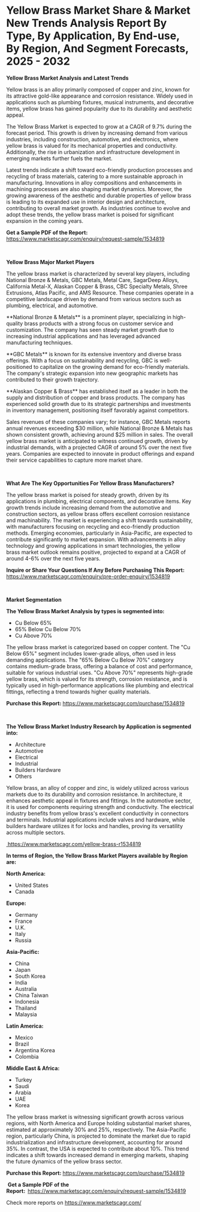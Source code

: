 <p><h1>Yellow Brass Market Share & Market New Trends Analysis Report By Type, By Application, By End-use, By Region, And Segment Forecasts, 2025 - 2032</h1></p><p><strong>Yellow Brass Market Analysis and Latest Trends</strong></p>
<p><p>Yellow brass is an alloy primarily composed of copper and zinc, known for its attractive gold-like appearance and corrosion resistance. Widely used in applications such as plumbing fixtures, musical instruments, and decorative items, yellow brass has gained popularity due to its durability and aesthetic appeal. </p><p>The Yellow Brass Market is expected to grow at a CAGR of 9.7% during the forecast period. This growth is driven by increasing demand from various industries, including construction, automotive, and electronics, where yellow brass is valued for its mechanical properties and conductivity. Additionally, the rise in urbanization and infrastructure development in emerging markets further fuels the market. </p><p>Latest trends indicate a shift toward eco-friendly production processes and recycling of brass materials, catering to a more sustainable approach in manufacturing. Innovations in alloy compositions and enhancements in machining processes are also shaping market dynamics. Moreover, the growing awareness of the aesthetic and durable properties of yellow brass is leading to its expanded use in interior design and architecture, contributing to overall market growth. As industries continue to evolve and adopt these trends, the yellow brass market is poised for significant expansion in the coming years.</p></p>
<p><strong>Get a Sample PDF of the Report:&nbsp;</strong> <a href="https://www.marketscagr.com/enquiry/request-sample/1534819?utm_campaign=2942&utm_medium=2&utm_source=Github&utm_content=ia&utm_term=31032025&utm_id=yellow-brass">https://www.marketscagr.com/enquiry/request-sample/1534819</a></p>
<p>&nbsp;</p>
<p><strong>Yellow Brass Major Market Players</strong></p>
<p><p>The yellow brass market is characterized by several key players, including National Bronze & Metals, GBC Metals, Metal Care, SagarDeep Alloys, California Metal-X, Alaskan Copper & Brass, CBC Specialty Metals, Shree Extrusions, Atlas Pacific, and AMS Resource. These companies operate in a competitive landscape driven by demand from various sectors such as plumbing, electrical, and automotive.</p><p>**National Bronze & Metals** is a prominent player, specializing in high-quality brass products with a strong focus on customer service and customization. The company has seen steady market growth due to increasing industrial applications and has leveraged advanced manufacturing techniques.</p><p>**GBC Metals** is known for its extensive inventory and diverse brass offerings. With a focus on sustainability and recycling, GBC is well-positioned to capitalize on the growing demand for eco-friendly materials. The company's strategic expansion into new geographic markets has contributed to their growth trajectory.</p><p>**Alaskan Copper & Brass** has established itself as a leader in both the supply and distribution of copper and brass products. The company has experienced solid growth due to its strategic partnerships and investments in inventory management, positioning itself favorably against competitors.</p><p>Sales revenues of these companies vary; for instance, GBC Metals reports annual revenues exceeding $30 million, while National Bronze & Metals has shown consistent growth, achieving around $25 million in sales. The overall yellow brass market is anticipated to witness continued growth, driven by industrial demands, with a projected CAGR of around 5% over the next five years. Companies are expected to innovate in product offerings and expand their service capabilities to capture more market share.</p></p>
<p>&nbsp;</p>
<p><strong>What Are The Key Opportunities For Yellow Brass Manufacturers?</strong></p>
<p><p>The yellow brass market is poised for steady growth, driven by its applications in plumbing, electrical components, and decorative items. Key growth trends include increasing demand from the automotive and construction sectors, as yellow brass offers excellent corrosion resistance and machinability. The market is experiencing a shift towards sustainability, with manufacturers focusing on recycling and eco-friendly production methods. Emerging economies, particularly in Asia-Pacific, are expected to contribute significantly to market expansion. With advancements in alloy technology and growing applications in smart technologies, the yellow brass market outlook remains positive, projected to expand at a CAGR of around 4-6% over the next five years.</p></p>
<p><strong>Inquire or Share Your Questions If Any Before Purchasing This Report:</strong> <a href="https://www.marketscagr.com/enquiry/pre-order-enquiry/1534819?utm_campaign=2942&utm_medium=2&utm_source=Github&utm_content=ia&utm_term=31032025&utm_id=yellow-brass">https://www.marketscagr.com/enquiry/pre-order-enquiry/1534819</a></p>
<p>&nbsp;</p>
<p><strong>Market Segmentation</strong></p>
<p><strong>The Yellow Brass Market Analysis by types is segmented into:</strong></p>
<p><ul><li>Cu Below 65%</li><li>65% Below Cu Below 70%</li><li>Cu Above 70%</li></ul></p>
<p><p>The yellow brass market is categorized based on copper content. The "Cu Below 65%" segment includes lower-grade alloys, often used in less demanding applications. The "65% Below Cu Below 70%" category contains medium-grade brass, offering a balance of cost and performance, suitable for various industrial uses. "Cu Above 70%" represents high-grade yellow brass, which is valued for its strength, corrosion resistance, and is typically used in high-performance applications like plumbing and electrical fittings, reflecting a trend towards higher quality materials.</p></p>
<p><strong>Purchase this Report:&nbsp;</strong><a href="https://www.marketscagr.com/purchase/1534819?utm_campaign=2942&utm_medium=2&utm_source=Github&utm_content=ia&utm_term=31032025&utm_id=yellow-brass">https://www.marketscagr.com/purchase/1534819</a></p>
<p>&nbsp;</p>
<p><strong>The Yellow Brass Market Industry Research by Application is segmented into:</strong></p>
<p><ul><li>Architecture</li><li>Automotive</li><li>Electrical</li><li>Industrial</li><li>Builders Hardware</li><li>Others</li></ul></p>
<p><p>Yellow brass, an alloy of copper and zinc, is widely utilized across various markets due to its durability and corrosion resistance. In architecture, it enhances aesthetic appeal in fixtures and fittings. In the automotive sector, it is used for components requiring strength and conductivity. The electrical industry benefits from yellow brass's excellent conductivity in connectors and terminals. Industrial applications include valves and hardware, while builders hardware utilizes it for locks and handles, proving its versatility across multiple sectors.</p></p>
<p><a href="https://www.marketscagr.com/yellow-brass-r1534819?utm_campaign=2942&utm_medium=2&utm_source=Github&utm_content=ia&utm_term=31032025&utm_id=yellow-brass">&nbsp;https://www.marketscagr.com/yellow-brass-r1534819</a></p>
<p><strong>In terms of Region, the Yellow Brass Market Players available by Region are:</strong></p>
<p>
    <p> <strong> North America: </strong>
        <ul>
            <li>United States</li>
            <li>Canada</li>
        </ul>
        </p> 
    <p> <strong> Europe: </strong>
        <ul>
            <li>Germany</li>
            <li>France</li>
            <li>U.K.</li>
            <li>Italy</li>
            <li>Russia</li>
        </ul>
        </p> 
    <p> <strong> Asia-Pacific: </strong>
        <ul>
            <li>China</li>
            <li>Japan</li>
            <li>South Korea</li>
            <li>India</li>
            <li>Australia</li>
            <li>China Taiwan</li>
            <li>Indonesia</li>
            <li>Thailand</li>
            <li>Malaysia</li>
        </ul>
        </p> 
    <p> <strong> Latin America: </strong>
        <ul>
            <li>Mexico</li>
            <li>Brazil</li>
            <li>Argentina Korea</li>
            <li>Colombia</li>
        </ul>
        </p> 
    <p> <strong> Middle East & Africa: </strong>
        <ul>
            <li>Turkey</li>
            <li>Saudi</li>
            <li>Arabia</li>
            <li>UAE</li>
            <li>Korea</li>
        </ul>
    </p>
    </p>
<p><p>The yellow brass market is witnessing significant growth across various regions, with North America and Europe holding substantial market shares, estimated at approximately 30% and 25%, respectively. The Asia-Pacific region, particularly China, is projected to dominate the market due to rapid industrialization and infrastructure development, accounting for around 35%. In contrast, the USA is expected to contribute about 10%. This trend indicates a shift towards increased demand in emerging markets, shaping the future dynamics of the yellow brass sector.</p></p>
<p><strong>Purchase this Report: </strong><a href="https://www.marketscagr.com/purchase/1534819?utm_campaign=2942&utm_medium=2&utm_source=Github&utm_content=ia&utm_term=31032025&utm_id=yellow-brass">https://www.marketscagr.com/purchase/1534819</a></p>
<p>&nbsp;<strong>Get a Sample PDF of the Report:&nbsp;&nbsp;</strong><a href="https://www.marketscagr.com/enquiry/request-sample/1534819?utm_campaign=2942&utm_medium=2&utm_source=Github&utm_content=ia&utm_term=31032025&utm_id=yellow-brass">https://www.marketscagr.com/enquiry/request-sample/1534819</a></p>
<p><strong></strong></p>
<p>Check more reports on <a href="https://www.marketscagr.com/?utm_campaign=2942&utm_medium=2&utm_source=Github&utm_content=ia&utm_term=31032025&utm_id=yellow-brass">https://www.marketscagr.com/</a></p>